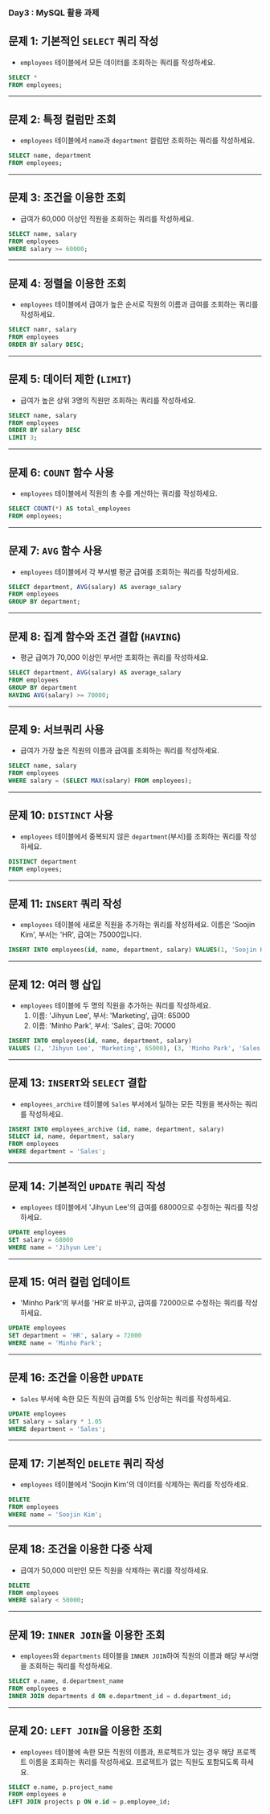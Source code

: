 ### Day3 : MySQL 활용 과제 

## 문제 1: 기본적인 `SELECT` 쿼리 작성

- `employees` 테이블에서 모든 데이터를 조회하는 쿼리를 작성하세요.
```sql
SELECT *
FROM employees;
```
---

## 문제 2: 특정 컬럼만 조회

- `employees` 테이블에서 `name`과 `department` 컬럼만 조회하는 쿼리를 작성하세요.
```sql
SELECT name, department
FROM employees;
```
---

## 문제 3: 조건을 이용한 조회

- 급여가 60,000 이상인 직원을 조회하는 쿼리를 작성하세요.
```sql
SELECT name, salary
FROM employees
WHERE salary >= 60000;
```
---

## 문제 4: 정렬을 이용한 조회

- `employees` 테이블에서 급여가 높은 순서로 직원의 이름과 급여를 조회하는 쿼리를 작성하세요.
```sql
SELECT namr, salary
FROM employees
ORDER BY salary DESC;
```
---

## 문제 5: 데이터 제한 (`LIMIT`)

- 급여가 높은 상위 3명의 직원만 조회하는 쿼리를 작성하세요.
```sql
SELECT name, salary
FROM employees
ORDER BY salary DESC
LIMIT 3;
```
---

## 문제 6: `COUNT` 함수 사용

- `employees` 테이블에서 직원의 총 수를 계산하는 쿼리를 작성하세요.
```sql
SELECT COUNT(*) AS total_employees
FROM employees;
```
---

## 문제 7: `AVG` 함수 사용

- `employees` 테이블에서 각 부서별 평균 급여를 조회하는 쿼리를 작성하세요.
```sql
SELECT department, AVG(salary) AS average_salary
FROM employees
GROUP BY department;
```
---

## 문제 8: 집계 함수와 조건 결합 (`HAVING`)

- 평균 급여가 70,000 이상인 부서만 조회하는 쿼리를 작성하세요.
```sql
SELECT department, AVG(salary) AS average_salary
FROM employees
GROUP BY department
HAVING AVG(salary) >= 70000;
```
---

## 문제 9: 서브쿼리 사용

- 급여가 가장 높은 직원의 이름과 급여를 조회하는 쿼리를 작성하세요.
```sql
SELECT name, salary
FROM employees
WHERE salary = (SELECT MAX(salary) FROM employees);
```
---

## 문제 10: `DISTINCT` 사용

- `employees` 테이블에서 중복되지 않은 `department`(부서)를 조회하는 쿼리를 작성하세요.
```sql
DISTINCT department
FROM employees;
```
---

## 문제 11: `INSERT` 쿼리 작성

- `employees` 테이블에 새로운 직원을 추가하는 쿼리를 작성하세요. 이름은 'Soojin Kim', 부서는 'HR', 급여는 75000입니다.
```sql
INSERT INTO employees(id, name, department, salary) VALUES(1, 'Soojin Kim', 'Hr', 75000);
```

---

## 문제 12: 여러 행 삽입

- `employees` 테이블에 두 명의 직원을 추가하는 쿼리를 작성하세요.
    1. 이름: 'Jihyun Lee', 부서: 'Marketing', 급여: 65000
    2. 이름: 'Minho Park', 부서: 'Sales', 급여: 70000
```sql
INSERT INTO employees(id, name, department, salary)
VALUES (2, 'Jihyun Lee', 'Marketing', 65000), (3, 'Minho Park', 'Sales', 70000);
```
---

## 문제 13: `INSERT`와 `SELECT` 결합

- `employees_archive` 테이블에 `Sales` 부서에서 일하는 모든 직원을 복사하는 쿼리를 작성하세요.
```sql
INSERT INTO employees_archive (id, name, department, salary)
SELECT id, name, department, salary
FROM employees
WHERE department = 'Sales';
```
---

## 문제 14: 기본적인 `UPDATE` 쿼리 작성

- `employees` 테이블에서 'Jihyun Lee'의 급여를 68000으로 수정하는 쿼리를 작성하세요.
```sql
UPDATE employees
SET salary = 68000
WHERE name = 'Jihyun Lee';
```
---

## 문제 15: 여러 컬럼 업데이트

- 'Minho Park'의 부서를 'HR'로 바꾸고, 급여를 72000으로 수정하는 쿼리를 작성하세요.
```sql
UPDATE employees
SET department = 'HR', salary = 72000
WHERE name = 'Minho Park';
```
---

## 문제 16: 조건을 이용한 `UPDATE`

- `Sales` 부서에 속한 모든 직원의 급여를 5% 인상하는 쿼리를 작성하세요.
```sql
UPDATE employees
SET salary = salary * 1.05
WHERE department = 'Sales';
```
---

## 문제 17: 기본적인 `DELETE` 쿼리 작성

- `employees` 테이블에서 'Soojin Kim'의 데이터를 삭제하는 쿼리를 작성하세요.
```sql
DELETE 
FROM employees
WHERE name = 'Soojin Kim';
```
---

## 문제 18: 조건을 이용한 다중 삭제

- 급여가 50,000 미만인 모든 직원을 삭제하는 쿼리를 작성하세요.
```sql
DELETE 
FROM employees 
WHERE salary < 50000;
```
---

## 문제 19: `INNER JOIN`을 이용한 조회

- `employees`와 `departments` 테이블을 `INNER JOIN`하여 직원의 이름과 해당 부서명을 조회하는 쿼리를 작성하세요.
```sql
SELECT e.name, d.department_name
FROM employees e
INNER JOIN departments d ON e.department_id = d.department_id;
```

---

## 문제 20: `LEFT JOIN`을 이용한 조회

- `employees` 테이블에 속한 모든 직원의 이름과, 프로젝트가 있는 경우 해당 프로젝트 이름을 조회하는 쿼리를 작성하세요. 프로젝트가 없는 직원도 포함되도록 하세요.
```sql
SELECT e.name, p.project_name
FROM employees e
LEFT JOIN projects p ON e.id = p.employee_id;
```